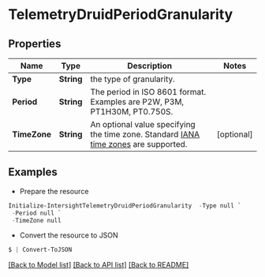 # TelemetryDruidPeriodGranularity
## Properties

Name | Type | Description | Notes
------------ | ------------- | ------------- | -------------
**Type** | **String** | the type of granularity. | 
**Period** | **String** | The period in ISO 8601 format. Examples are P2W, P3M, PT1H30M, PT0.750S. | 
**TimeZone** | **String** | An optional value specifying the time zone. Standard [IANA time zones](http://joda-time.sourceforge.net/timezones.html) are supported. | [optional] 

## Examples

- Prepare the resource
```powershell
Initialize-IntersightTelemetryDruidPeriodGranularity  -Type null `
 -Period null `
 -TimeZone null
```

- Convert the resource to JSON
```powershell
$ | Convert-ToJSON
```

[[Back to Model list]](../README.md#documentation-for-models) [[Back to API list]](../README.md#documentation-for-api-endpoints) [[Back to README]](../README.md)

